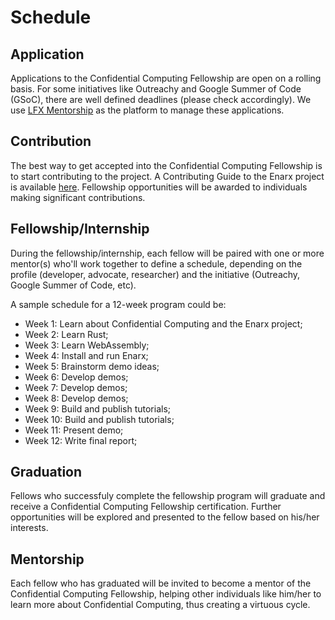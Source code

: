 # Schedule

## Application

Applications to the Confidential Computing Fellowship are open on a rolling basis. For some initiatives like Outreachy and Google Summer of Code (GSoC), there are well defined deadlines (please check accordingly). We use [LFX Mentorship](https://mentorship.lfx.linuxfoundation.org/project/3dbf9c76-1147-4d49-b4dc-a982061f0b9c) as the platform to manage these applications.

## Contribution

The best way to get accepted into the Confidential Computing Fellowship is to start contributing to the project. A Contributing Guide to the Enarx project is available [here](/docs/Contributing/Introduction). Fellowship opportunities will be awarded to individuals making significant contributions.

## Fellowship/Internship

During the fellowship/internship, each fellow will be paired with one or more mentor(s) who'll work together to define a schedule, depending on the profile (developer, advocate, researcher) and the initiative (Outreachy, Google Summer of Code, etc).

A sample schedule for a 12-week program could be:
- Week 1: Learn about Confidential Computing and the Enarx project;
- Week 2: Learn Rust;
- Week 3: Learn WebAssembly;
- Week 4: Install and run Enarx;
- Week 5: Brainstorm demo ideas;
- Week 6: Develop demos;
- Week 7: Develop demos;
- Week 8: Develop demos;
- Week 9: Build and publish tutorials;
- Week 10: Build and publish tutorials;
- Week 11: Present demo;
- Week 12: Write final report;

## Graduation

Fellows who successfuly complete the fellowship program will graduate and receive a Confidential Computing Fellowship certification. Further opportunities will be explored and presented to the fellow based on his/her interests.

## Mentorship

Each fellow who has graduated will be invited to become a mentor of the Confidential Computing Fellowship, helping other individuals like him/her to learn more about Confidential Computing, thus creating a virtuous cycle.
